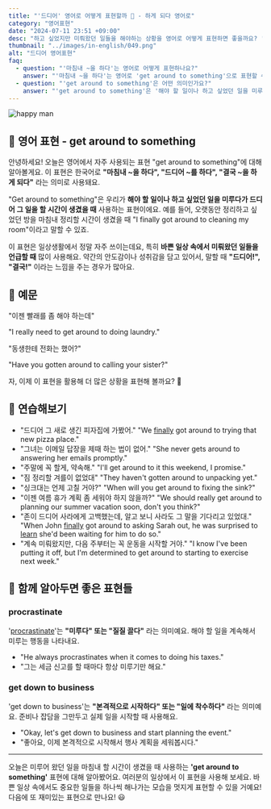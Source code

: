 ```yaml
---
title: "'드디어' 영어로 어떻게 표현할까 🎉 - 하게 되다 영어로"
category: "영어표현"
date: "2024-07-11 23:51 +09:00"
desc: "하고 싶었지만 미뤄왔던 일들을 해야하는 상황을 영어로 어떻게 표현하면 좋을까요? '빨래를 좀 해야하는데', '동생한테 전화는 했어?' 등을 영어로 표현하는 법을 배워봅시다. 다양한 예문을 통해서 연습하고 본인의 표현으로 만들어 보세요."
thumbnail: "../images/in-english/049.png"
alt: "드디어 영어표현"
faq:
  - question: "'마침내 ~을 하다'는 영어로 어떻게 표현하나요?"
    answer: "'마침내 ~을 하다'는 영어로 'get around to something'으로 표현할 수 있습니다. 예를 들어, 'I finally got around to cleaning my room'은 '마침내 방을 청소하게 되었어'라는 의미입니다."
  - question: "'get around to something'은 어떤 의미인가요?"
    answer: "'get around to something'은 '해야 할 일이나 하고 싶었던 일을 미루다가 드디어 그 일을 하게 되다'라는 의미입니다. 예를 들어, 'I finally got around to reading that book'은 '드디어 그 책을 읽게 되었어'라는 뜻입니다."
---
```


![happy man](../images/in-english/049-1.avif)

## 🌟 영어 표현 - get around to something

안녕하세요! 오늘은 영어에서 자주 사용되는 표현 "get around to something"에 대해 알아볼게요. 이 표현은 한국어로 **"마침내 ~을 하다", "드디어 ~를 하다", "결국 ~을 하게 되다"** 라는 의미로 사용돼요.

"Get around to something"은 우리가 **해야 할 일이나 하고 싶었던 일을 미루다가 드디어 그 일을 할 시간이 생겼을 때** 사용하는 표현이에요. 예를 들어, 오랫동안 정리하고 싶었던 방을 마침내 정리할 시간이 생겼을 때 "I finally got around to cleaning my room"이라고 말할 수 있죠.

이 표현은 일상생활에서 정말 자주 쓰이는데요, 특히 **바쁜 일상 속에서 미뤄왔던 일들을 언급할 때** 많이 사용해요. 약간의 안도감이나 성취감을 담고 있어서, 말할 때 **"드디어!", "결국!"** 이라는 느낌을 주는 경우가 많아요.

## 📖 예문

"이젠 빨래를 좀 해야 하는데"

"I really need to get around to doing laundry."

"동생한테 전화는 했어?"

"Have you gotten around to calling your sister?"

자, 이제 이 표현을 활용해 더 많은 상황을 표현해 볼까요? 🚀

## 💬 연습해보기

<ul data-interactive-list>
  <li data-interactive-item>
    <span data-toggler>"드디어 그 새로 생긴 피자집에 가봤어."</span>
    <span data-answer>"We <a href="/blog/in-english/182.finally/">finally</a> got around to trying that new pizza place."</span>
  </li>
  <li data-interactive-item>
    <span data-toggler>"그녀는 이메일 답장을 제때 하는 법이 없어."</span>
    <span data-answer>"She never gets around to answering her emails promptly."</span>
  </li>
  <li data-interactive-item>
    <span data-toggler>"주말에 꼭 할게, 약속해."</span>
    <span data-answer>"I'll get around to it this weekend, I promise."</span>
  </li>
  <li data-interactive-item>
    <span data-toggler>"짐 정리할 겨를이 없었대"</span>
    <span data-answer>"They haven't gotten around to unpacking yet."</span>
  </li>
  <li data-interactive-item>
    <span data-toggler>"싱크대는 언제 고칠 거야?"</span>
    <span data-answer>"When will you get around to fixing the sink?"</span>
  </li>
  <li data-interactive-item>
    <span data-toggler>"이젠 여름 휴가 계획 좀 세워야 하지 않을까?"</span>
    <span data-answer>"We should really get around to planning our summer vacation soon, don't you think?"</span>
  </li>
  <li data-interactive-item>
    <span data-toggler>"존이 드디어 사라에게 고백했는데, 알고 보니 사라도 그 말을 기다리고 있었대."</span>
    <span data-answer>"When John <a href="/blog/in-english/182.finally/">finally</a> got around to asking Sarah out, he was surprised to <a href="/blog/in-english/245.learn/">learn</a> she'd been waiting for him to do so."</span>
  </li>
  <li data-interactive-item>
    <span data-toggler>"계속 미뤄왔지만, 다음 주부터는 꼭 운동을 시작할 거야."</span>
    <span data-answer>"I know I've been putting it off, but I'm determined to get around to starting to exercise next week."</span>
  </li>
</ul>

## 🤝 함께 알아두면 좋은 표현들

### procrastinate

'[procrastinate](/blog/in-english/264.procrastinate/)'는 **"미루다" 또는 "질질 끌다"** 라는 의미예요. 해야 할 일을 계속해서 미루는 행동을 나타내요.

- "He always procrastinates when it comes to doing his taxes."
- "그는 세금 신고를 할 때마다 항상 미루기만 해요."

### get down to business

'get down to business'는 **"본격적으로 시작하다" 또는 "일에 착수하다"** 라는 의미예요. 준비나 잡담을 그만두고 실제 일을 시작할 때 사용해요.

- "Okay, let's get down to business and start planning the event."
- "좋아요, 이제 본격적으로 시작해서 행사 계획을 세워봅시다."

---

오늘은 미루어 왔던 일을 마침내 할 시간이 생겼을 때 사용하는 **'get around to something'** 표현에 대해 알아봤어요. 여러분의 일상에서 이 표현을 사용해 보세요. 바쁜 일상 속에서도 중요한 일들을 하나씩 해나가는 모습을 멋지게 표현할 수 있을 거예요! 다음에 또 재미있는 표현으로 만나요! 😃

